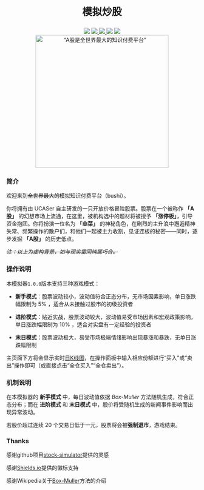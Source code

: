 <p style="font-size: 26px; font-weight: bold" align="center">模拟炒股</p>
    <div align="center">
        <a>
            <img src="https://img.shields.io/badge/Version-1.0.0-00CC00">
        </a>
        <a href="https://t.me/chavapawlf" target="_blank">
            <img src="https://img.shields.io/badge/Telegram-chavapawlf-26A5E4?logo=Telegram">
        </a>
        <a href="https://github.com/ChavapaWLF" target="_blank">
            <img src="https://img.shields.io/badge/Github-ChavapaWLF-FC6D26?logo=github">
        </a>
        <a>
            <img src="https://img.shields.io/badge/QQ-3404420230-1EBAFC?logo=tencentqq">
        </a>
        <a>
            <img src="https://img.shields.io/badge/license-MIT-FF0000">
        </a>
    </div>
    <div align="center">
        <img src="https://s21.ax1x.com/2024/06/21/pkDUNrt.md.jpg" alt="“A股是全世界最大的知识付费平台”" title="ChatHistory" width="350">
    </div>

### 简介

欢迎来到~~全世界最大的~~模拟知识付费平台（bushi）。

你将拥有由 UCASer 自主研发的一只开放价格冒险股票。股票在一个被称作 **「A股」** 的幻想市场上流通，在这里，被机构选中的题材将被授予 **「涨停板」**，引导资金抱团。你将扮演一位名为 **「韭菜」** 的神秘角色，在剧烈的主升浪中邂逅精神失常、频繁操作的散户们，和他们一起被主力收割，见证连板的秘密——同时，逐步发掘 **「A股」** 的历史低点。

*~~注：以上为虚构背景，如与现实雷同纯属巧合。~~*

### 操作说明

本模拟器`1.0.0`版本支持三种游戏模式：

- **新手模式**：股票波动较小，波动值符合正态分布，无市场因素影响，单日涨跌幅限制为 $5$% ，适合从未接触过股市的初级投资者

- **进阶模式**：贴近实战，股票波动较大，波动值易受市场因素和宏观政策影响，单日涨跌幅限制为 $10$% ，适合对实盘有一定经验的投资者

- **末日模式**：股票波动极大，易受市场极端情绪影响出现暴涨和暴跌，无单日涨跌幅限制

主页面下方将会显示实时[日K线图](https://zh.wikipedia.org/wiki/K%E7%BA%BF)，在操作面板中输入相应份额进行“买入”或“卖出”操作即可（或直接点击“全仓买入”“全仓卖出”）。

### 机制说明

在本模拟器的 **新手模式** 中，每日波动值依据 *Box-Muller* 方法随机生成，符合正态分布；而在 **进阶模式** 和 **末日模式** 中，股价将受随机生成的新闻事件影响而出现异常波动。

若股价超过连续 $20$ 个交易日低于一元，股票将会被**强制退市**，游戏结束。

### Thanks

感谢github项目[stock-simulator](https://github.com/az13js/stock-simulator)提供的灵感

感谢[Shields.io](https://shields.io/)提供的徽标支持

感谢Wikipedia关于[Box-Muller](https://en.wikipedia.org/wiki/Box%E2%80%93Muller_transform)方法的介绍
